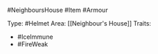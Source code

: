 #NeighboursHouse #Item #Armour 

Type: #Helmet
Area: [[Neighbour's House]]
Traits:
- #IceImmune
- #FireWeak